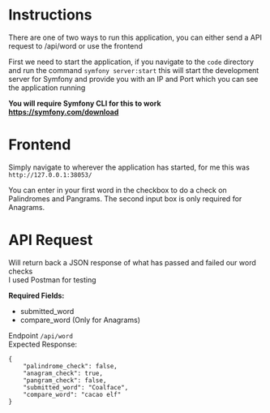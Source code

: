 # Instructions

There are one of two ways to run this application, you can either send a API request to /api/word or use the frontend

First we need to start the application, if you navigate to the `code` directory and run the command `symfony server:start`
this will start the development server for Symfony and provide you with an IP and Port which you can see the application running

**You will require Symfony CLI for this to work https://symfony.com/download**

# Frontend
Simply navigate to wherever the application has started, for me this was `http://127.0.0.1:38053/`

You can enter in your first word in the checkbox to do a check on Palindromes and Pangrams. The second input box is only required for Anagrams.


# API Request

Will return back a JSON response of what has passed and failed our word checks  
I used Postman for testing

**Required Fields:**
- submitted_word
- compare_word (Only for Anagrams)


Endpoint `/api/word`  
Expected Response:

```
{
    "palindrome_check": false,
    "anagram_check": true,
    "pangram_check": false,
    "submitted_word": "Coalface",
    "compare_word": "cacao elf"
}
```